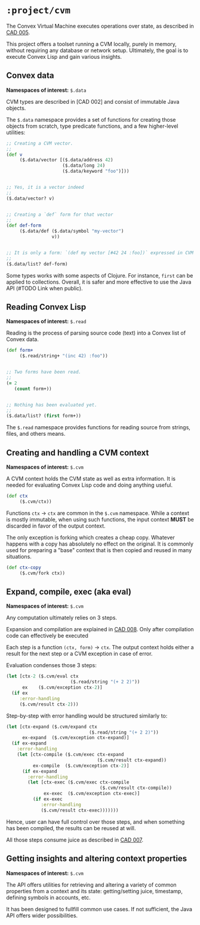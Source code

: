 # `:project/cvm`

The Convex Virtual Machine executes operations over state, as described in [CAD 005](https://github.com/Convex-Dev/design/blob/main/cad/005_cvmex/README.md).

This project offers a toolset running a CVM locally, purely in memory, without requiring any database or network setup. Ultimately, the goal is to execute
Convex Lisp and gain various insights.


## Convex data

**Namespaces of interest:** `$.data`

CVM types are described in [CAD 002] and consist of immutable Java objects.

The `$.data` namespace provides a set of functions for creating those objects from scratch, type predicate functions, and a few higher-level utilities:

```clojure
;; Creating a CVM vector.
;;
(def v
     ($.data/vector [($.data/address 42)
                     ($.data/long 24)
                     ($.data/keyword "foo")]))


;; Yes, it is a vector indeed
;;
($.data/vector? v)


;; Creating a `def` form for that vector
;;
(def def-form
     ($.data/def ($.data/symbol "my-vector")
                 v))


;; It is only a form: `(def my vector [#42 24 :foo])` expressed in CVM objects
;;
($.data/list? def-form)
```

Some types works with some aspects of Clojure. For instance, `first` can be applied to collections. Overall, it is safer and more effective to use the Java API
(#TODO Link when public).


## Reading Convex Lisp

**Namespaces of interest:** `$.read`

Reading is the process of parsing source code (text) into a Convex list of Convex data.

```clojure
(def form+
     ($.read/string+ "(inc 42) :foo"))


;; Two forms have been read.
;;
(= 2
   (count form+))


;; Nothing has been evaluated yet.
;;
($.data/list? (first form+))
```

The `$.read` namespace provides functions for reading source from strings, files, and others means.


## Creating and handling a CVM context

**Namespaces of interest:** `$.cvm`

A CVM context holds the CVM state as well as extra information. It is needed for evaluating Convex Lisp code and doing anything useful.

```clojure
(def ctx
     ($.cvm/ctx))
```

Functions `ctx` -> `ctx` are common in the `$.cvm` namespace. While a context is mostly immutable, when using such functions, the input context **MUST**
be discarded in favor of the output context.

The only exception is forking which creates a cheap copy. Whatever happens with a copy has absolutely no effect on the original. It is commonly used for
preparing a "base" context that is then copied and reused in many situations.

```clojure
(def ctx-copy
     ($.cvm/fork ctx))
```


## Expand, compile, exec (aka eval)

**Namespaces of interest:** `$.cvm`

Any computation ultimately relies on 3 steps. 

Expansion and compilation are explained in [CAD 008](https://github.com/Convex-Dev/design/blob/main/cad/008_compiler/README.md).
Only after compilation code can effectively be executed

Each step is a function `(ctx, form)` -> `ctx`. The output context holds either a result for the next step or a CVM exception in case
of error.

Evaluation condenses those 3 steps:

```clojure
(let [ctx-2 ($.cvm/eval ctx
                        ($.read/string "(+ 2 2)"))
      ex    ($.cvm/exception ctx-2)]
  (if ex
     :error-handling
     ($.cvm/result ctx-2)))
```

Step-by-step with error handling would be structured similarly to:

```clojure
(let [ctx-expand ($.cvm/expand ctx
                               ($.read/string "(+ 2 2)"))
      ex-expand  ($.cvm/exception ctx-expand)]
  (if ex-expand
    :error-handling
    (let [ctx-compile ($.cvm/exec ctx-expand
                                  ($.cvm/result ctx-expand))
          ex-compile  ($.cvm/exception ctx-2)]
      (if ex-expand
        :error-handling
        (let [ctx-exec ($.cvm/exec ctx-compile
                                   ($.cvm/result ctx-compile))
              ex-exec  ($.cvm/exception ctx-exec)]
          (if ex-exec
             :error-handling
             ($.cvm/result ctx-exec)))))))
```

Hence, user can have full control over those steps, and when something has been compiled, the results can be reused at will.

All those steps consume juice as described in [CAD 007](https://github.com/Convex-Dev/design/blob/main/cad/007_juice/README.md).


## Getting insights and altering context properties

**Namespaces of interest:** `$.cvm`

The API offers utilities for retrieving and altering a variety of common properties from a context and its state: getting/setting juice,
timestamp, defining symbols in accounts, etc.

It has been designed to fullfill common use cases. If not sufficient, the Java API offers wider possibilities.
